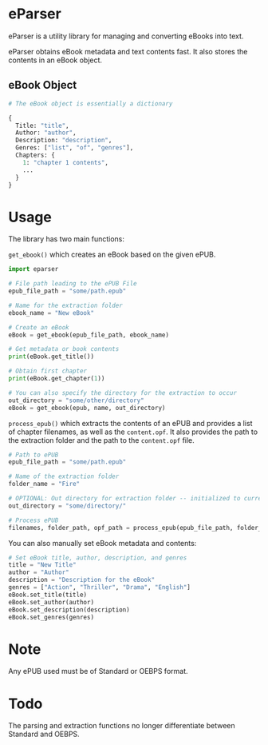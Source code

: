 # eParser

eParser is a utility library for managing and converting eBooks into text.

eParser obtains eBook metadata and text contents fast. It also stores the contents in an eBook object.

## eBook Object

```py
# The eBook object is essentially a dictionary

{
  Title: "title",
  Author: "author",
  Description: "description",
  Genres: ["list", "of", "genres"],
  Chapters: {
    1: "chapter 1 contents",
    ...
  }
}
```

# Usage

The library has two main functions:

```get_ebook()``` which creates an eBook based on the given ePUB.

```py
import eparser 

# File path leading to the ePUB File
epub_file_path = "some/path.epub"

# Name for the extraction folder
ebook_name = "New eBook"

# Create an eBook
eBook = get_ebook(epub_file_path, ebook_name)

# Get metadata or book contents
print(eBook.get_title())

# Obtain first chapter
print(eBook.get_chapter(1))

# You can also specify the directory for the extraction to occur
out_directory = "some/other/directory"
eBook = get_ebook(epub, name, out_directory)
```

```process_epub()``` which extracts the contents of an ePUB and provides a list of chapter filenames, as well as the ```content.opf```. It also provides the path to the extraction folder and the path to the ```content.opf``` file.

```py
# Path to ePUB
epub_file_path = "some/path.epub"

# Name of the extraction folder
folder_name = "Fire"

# OPTIONAL: Out directory for extraction folder -- initialized to current directory
out_directory = "some/directory/"

# Process ePUB
filenames, folder_path, opf_path = process_epub(epub_file_path, folder_name, out_directory)
```

You can also manually set eBook metadata and contents:

```py
# Set eBook title, author, description, and genres
title = "New Title"
author = "Author"
description = "Description for the eBook"
genres = ["Action", "Thriller", "Drama", "English"]
eBook.set_title(title)
eBook.set_author(author)
eBook.set_description(description)
eBook.set_genres(genres)
```

# Note

Any ePUB used must be of Standard or OEBPS format.

# Todo

The parsing and extraction functions no longer differentiate between Standard and OEBPS. 


